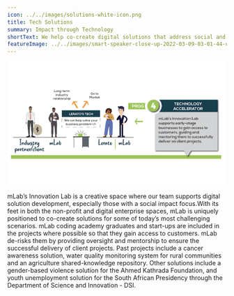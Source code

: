 ```yaml
---
icon: ../../images/solutions-white-icon.png
title: Tech Solutions
summary: Impact through Technology
shortText: We help co-create digital solutions that address social and economic challenges
featureImage: ../../images/smart-speaker-close-up-2022-03-09-03-01-44-utc.jpg
---
```

![technology accelerator](../../images/1.png)

mLab’s Innovation Lab is a creative space where our team supports digital solution development, especially those with a social impact focus.With its feet in both the non-profit and digital enterprise spaces, mLab is uniquely positioned to co-create solutions for some of today’s most challenging scenarios. mLab coding academy graduates and start-ups are included in the projects where possible so that they gain access to customers. mLab de-risks them by providing oversight and mentorship to ensure the successful delivery of client projects. Past projects include a cancer awareness solution, water quality monitoring system for rural communities and an agriculture shared-knowledge repository. Other solutions include a gender-based violence solution for the Ahmed Kathrada Foundation, and youth unemployment solution for the South African Presidency through the Department of Science and Innovation - DSI.